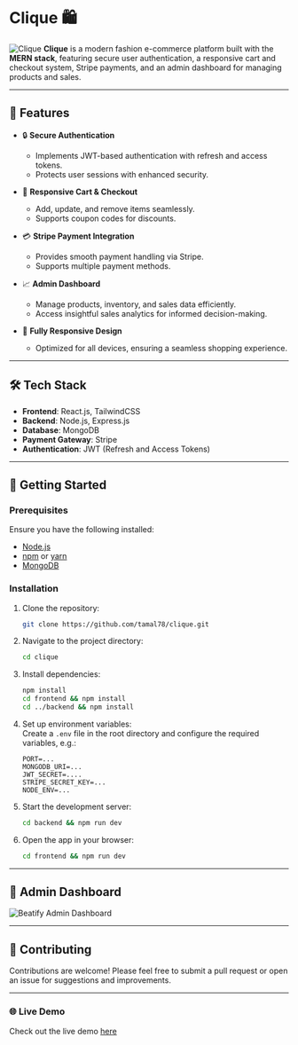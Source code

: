 # Clique 🛍️

![Clique](https://i.ibb.co/F6cBpTx/Screenshot-2024-11-26-140002.png)
**Clique** is a modern fashion e-commerce platform built with the **MERN stack**, featuring secure user authentication, a responsive cart and checkout system, Stripe payments, and an admin dashboard for managing products and sales.

---

## 🌟 Features

- 🔒 **Secure Authentication**

  - Implements JWT-based authentication with refresh and access tokens.
  - Protects user sessions with enhanced security.

- 🛒 **Responsive Cart & Checkout**

  - Add, update, and remove items seamlessly.
  - Supports coupon codes for discounts.

- 💳 **Stripe Payment Integration**

  - Provides smooth payment handling via Stripe.
  - Supports multiple payment methods.

- 📈 **Admin Dashboard**

  - Manage products, inventory, and sales data efficiently.
  - Access insightful sales analytics for informed decision-making.

- 📱 **Fully Responsive Design**
  - Optimized for all devices, ensuring a seamless shopping experience.

---

## 🛠️ Tech Stack

- **Frontend**: React.js, TailwindCSS
- **Backend**: Node.js, Express.js
- **Database**: MongoDB
- **Payment Gateway**: Stripe
- **Authentication**: JWT (Refresh and Access Tokens)

---

## 🚀 Getting Started

### Prerequisites

Ensure you have the following installed:

- [Node.js](https://nodejs.org/)
- [npm](https://www.npmjs.com/) or [yarn](https://yarnpkg.com/)
- [MongoDB](https://www.mongodb.com/)

### Installation

1. Clone the repository:

   ```bash
   git clone https://github.com/tamal78/clique.git

   ```

2. Navigate to the project directory:

   ```bash
   cd clique
   ```

3. Install dependencies:

   ```bash
   npm install
   cd frontend && npm install
   cd ../backend && npm install

   ```

4. Set up environment variables:  
    Create a `.env` file in the root directory and configure the required variables, e.g.:

   ```env
   PORT=...
   MONGODB_URI=...
   JWT_SECRET=....
   STRIPE_SECRET_KEY=...
   NODE_ENV=...
   ```

5. Start the development server:

   ```bash
   cd backend && npm run dev
   ```

6. Open the app in your browser:

   ```bash
   cd frontend && npm run dev
   ```

---

## 📸 Admin Dashboard

![Beatify Admin Dashboard](https://i.ibb.co/wy4FwV1/Screenshot-2024-11-26-140052.png)

---

## 🤝 Contributing

Contributions are welcome! Please feel free to submit a pull request or open an issue for suggestions and improvements.

---

### 🌐 Live Demo

Check out the live demo [here](https://clique-tu8ux.ondigitalocean.app/)
